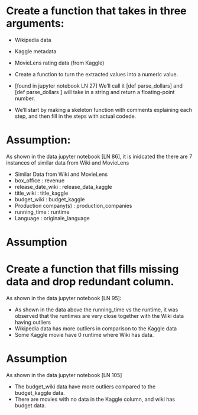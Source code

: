 # Create a function that takes in three arguments:
- Wikipedia data
- Kaggle metadata
- MovieLens rating data (from Kaggle)

- Create a function to turn the extracted values into a numeric value. 
- [found in jupyter notebook LN 27] We’ll call it [def parse_dollars] and [def parse_dollars ] will take in a string and return a floating-point number. 
- We’ll start by making a skeleton function with comments explaining each step, and then fill in the steps with actual codede.

# Assumption: 
As shown in the data jupyter notebook [LN 86], it is inidcated the there are 7 instances of similar data from Wiki and MovieLens

- Similar Data from  Wiki and MovieLens
- box_office : revenue
- release_date_wiki : release_data_kaggle
- title_wiki : title_kaggle
- budget_wiki : budget_kaggle
- Production company(s) : production_companies
- running_time : runtime
- Language : originale_language

# Assumption
# Create a function that fills missing data and drop redundant column.
As shown in the data  jupyter notebook [LN 95]:
- As shown in the data above the running_time vs the runtime, it was observed that the runtimes are very close together with the Wiki data having outliers
- Wikipedia data has more outliers in comparison to the Kaggle data
- Some Kaggle movie have 0 runtime where Wiki has data.

# Assumption
As shown in the data jupyter notebook [LN 105]
- The budget_wiki data  have more outliers compared to the budget_kaggle data. 
- There are movies with no data in the Kaggle column, and wiki has budget data. 

